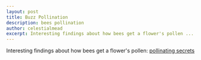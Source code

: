 ```yaml
---
layout: post
title: Buzz Pollination
description: bees pollination
author: celestialmead
excerpt: Interesting findings about how bees get a flower's pollen ...
---
```

Interesting findings about how bees get a flower's pollen: 
[pollinating secrets](http://www.nytimes.com/2013/07/11/science/unraveling-the-pollinating-secrets-of-a-bees-buzz.html)
